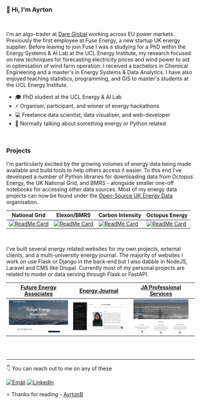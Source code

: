 ### 👋 Hi, I'm Ayrton 

<br>

I'm an algo-trader at [Dare Global](https://www.dare.global/) working across EU power markets. Previously the first employee at Fuse Energy, a new startup UK energy supplier. Before leaving to join Fuse I was a studying for a PhD within the Energy Systems & AI Lab at the UCL Energy Institute, my research focused on new techniques for forecasting electricity prices and wind power to aid in optimisation of wind farm operation. I received a bachelors in Chemical Engineering and a master's in Energy Systems & Data Analytics. I have also enjoyed teaching statistics, programming, and GIS to master's students at the UCL Energy Institute. 

* 🎓 PhD student at the UCL Energy & AI Lab 
* ⚡ Organiser, participant, and winner of energy hackathons
* 💻 Freelance data scientist, data visualiser, and web-developer
* 💬 Normally talking about something energy or Python related

<br>

### Projects

I'm particularly excited by the growing volumes of energy data being made available and build tools to help others access it easier. To this end I've developed a number of Python libraries for downloading data from Octopus Energy, the UK National Grid, and BMRS - alongside smaller one-off notebooks for accessing other data sources. Most of my energy data projects can now be found under the [Open-Source UK Energy Data](https://github.com/OSUKED) organisation.

| National Grid | Elexon/BMRS | Carbon Intensity | Octopus Energy |
| --- | --- | --- | --- |
| [![ReadMe Card](https://github-readme-stats.vercel.app/api/pin/?username=OSUKED&repo=NGDataPortal)](https://github.com/OSUKED/NGDataPortal) | [![ReadMe Card](https://github-readme-stats.vercel.app/api/pin/?username=OSUKED&repo=ElexonDataPortal)](https://github.com/OSUKED/ElexonDataPortal) | [![ReadMe Card](https://github-readme-stats.vercel.app/api/pin/?username=OSUKED&repo=CIDataPortal)](https://github.com/OSUKED/CIDataPortal) | [![ReadMe Card](https://github-readme-stats.vercel.app/api/pin/?username=OSUKED&repo=Octopy-Energy)](https://github.com/OSUKED/Octopy-Energy) |

<br>

I've built several energy related websites for my own projects, external clients, and a multi-university energy journal. The majority of websites I work on use Flask or Django in the back-end but I also dabble in NodeJS, Laravel and CMS like Drupal. Currently most of my personal projects are related to model or data serving through Flask or FastAPI.

| <a href="https://futureenergy.associates">Future Energy Associates</a> | <a href="http://energyjournal.co.uk/">Energy Journal</a> | <a href="https://www.japrofessionalservices.com/">JA Professional Services</a> |
| --- | --- | --- |
| <img src="https://raw.githubusercontent.com/AyrtonB/AyrtonB/master/img/FEA.jpg"></img> | <img src="https://raw.githubusercontent.com/AyrtonB/AyrtonB/master/img/energy_journal.jpg"></img> | <img src="https://raw.githubusercontent.com/AyrtonB/AyrtonB/master/img/JAPSI.jpg"></img> |

<br>
<br>

---

👇 You can reach out to me on any of these

[![Email](https://img.shields.io/badge/-EMAIL-D14836?style=for-the-badge&logo=gmail&logoColor=white)](mailto:ayrtonbourn@outlook.com)
[![LinkedIn](https://img.shields.io/badge/-LINKEDIN-0077B5?style=for-the-badge&logo=linkedin&logoColor=white)](https://www.linkedin.com/in/ayrton-bourn/)

⭐️ Thanks for reading - [AyrtonB](https://github.com/AyrtonB)
